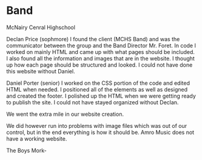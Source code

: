 # Band

McNairy Cenral Highschool 

Declan Price (sophmore)
I found the client (MCHS Band) and was the communicator between the group and the Band Director Mr. Foret. In code I worked on mainly HTML and came up with what pages should be included. I also found all the information and images that are in the website. I thought up how each page should be structured and looked. I could not have done this website without Daniel. 

Daniel Porter (senior)
I worked on the CSS portion of the code and edited HTML when needed. I positioned all of the elements as well as designed and created the footer. I polished up the HTML when we were getting ready to publish the site. I could not have stayed organized without Declan.



We went the extra mile in our website creation.



We did however run into problems with image files which was out of our control, but in the end everything is how it should be. Amro Music does not have a working website.





The Boys Mork-
